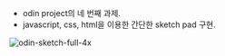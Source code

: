 - odin project의 네 번째 과제.
- javascript, css, html을 이용한 간단한 sketch pad 구현.

![odin-sketch-full-4x](https://github.com/JiWoo-Yoo/odin-etch-a-sketch/assets/145994347/75fa2511-ac40-4634-a165-5c785ce6e799)
